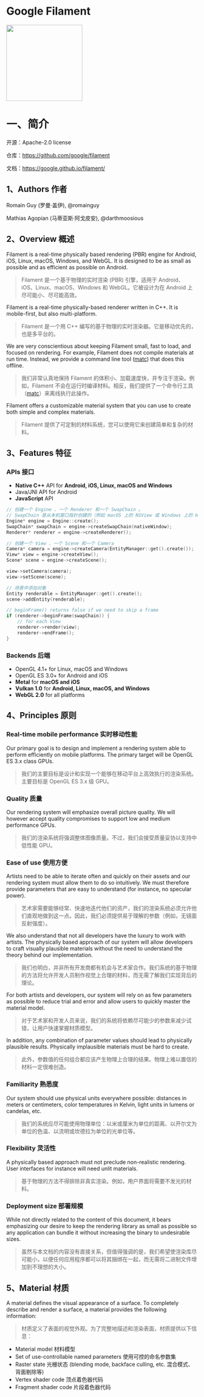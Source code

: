 # Google Filament

<img src="https://google.github.io/filament/images/filament_logo.png" width="200">

# 一、简介

开源：Apache-2.0 license

仓库：https://github.com/google/filament

文档：https://google.github.io/filament/

## 1、Authors 作者

Romain Guy (罗曼·盖伊), @romainguy

Mathias Agopian (马蒂亚斯·阿戈皮安), @darthmoosious

## 2、Overview 概述

Filament is a real-time physically based rendering (PBR) engine for Android, iOS, Linux, macOS, Windows, and WebGL. It is designed to be as small as possible and as efficient as possible on Android.
> Filament 是一个基于物理的实时渲染 (PBR) 引擎，适用于 Android、iOS、Linux、macOS、Windows 和 WebGL。它被设计为在 Android 上尽可能小、尽可能高效。

Filament is a real-time physically-based renderer written in C++. It is mobile-first, but also multi-platform.
> Filament 是一个用 C++ 编写的基于物理的实时渲染器。它是移动优先的，也是多平台的。

We are very conscientious about keeping Filament small, fast to load, and focused on rendering. For example, Filament does not compile materials at run time. Instead, we provide a command line tool ([matc](https://github.com/google/filament/tree/master/tools/matc)) that does this offline.
> 我们非常认真地保持 Filament 的体积小、加载速度快，并专注于渲染。例如，Filament 不会在运行时编译材料。相反，我们提供了一个命令行工具（[matc](https://github.com/google/filament/tree/master/tools/matc)）来离线执行此操作。

Filament offers a customizable material system that you can use to create both simple and complex materials.
> Filament 提供了可定制的材料系统，您可以使用它来创建简单和复杂的材料。

## 3、Features 特征

### APIs 接口

- **Native C++** API for **Android, iOS, Linux, macOS and Windows**
- Java/JNI API for Android
- **JavaScript** API

```cpp
// 创建一个 Engine 、一个 Renderer 和一个 SwapChain 。 
// SwapChain 是从本机窗口指针创建的（例如 macOS 上的 NSView 或 Windows 上的 HWND ）：
Engine* engine = Engine::create();
SwapChain* swapChain = engine->createSwapChain(nativeWindow);
Renderer* renderer = engine->createRenderer();

// 创建一个 View 、一个 Scene 和一个 Camera
Camera* camera = engine->createCamera(EntityManager::get().create());
View* view = engine->createView();
Scene* scene = engine->createScene();

view->setCamera(camera);
view->setScene(scene);

// 场景中添加对象
Entity renderable = EntityManager::get().create();
scene->addEntity(renderable);

// beginFrame() returns false if we need to skip a frame
if (renderer->beginFrame(swapChain)) {
    // for each View
    renderer->render(view);
    renderer->endFrame();
}
```

### Backends 后端

- OpenGL 4.1+ for Linux, macOS and Windows
- OpenGL ES 3.0+ for Android and iOS
- **Metal** for **macOS and iOS**
- **Vulkan 1.0** for **Android, Linux, macOS, and Windows**
- **WebGL 2.0** for all platforms

## 4、Principles 原则

### Real-time mobile performance 实时移动性能

Our primary goal is to design and implement a rendering system able to perform efficiently on mobile platforms. The primary target will be OpenGL ES 3.x class GPUs.
> 我们的主要目标是设计和实现一个能够在移动平台上高效执行的渲染系统。主要目标是 OpenGL ES 3.x 级 GPU。

### Quality  质量

Our rendering system will emphasize overall picture quality. We will however accept quality compromises to support low and medium performance GPUs.
> 我们的渲染系统将强调整体图像质量。不过，我们会接受质量妥协以支持中低性能 GPU。

### Ease of use 使用方便

Artists need to be able to iterate often and quickly on their assets and our rendering system must allow them to do so intuitively. We must therefore provide parameters that are easy to understand (for instance, no specular power).
> 艺术家需要能够经常、快速地迭代他们的资产，我们的渲染系统必须允许他们直观地做到这一点。因此，我们必须提供易于理解的参数（例如，无镜面反射强度）。

We also understand that not all developers have the luxury to work with artists. The physically based approach of our system will allow developers to craft visually plausible materials without the need to understand the theory behind our implementation.
> 我们也明白，并非所有开发商都有机会与艺术家合作。我们系统的基于物理的方法将允许开发人员制作视觉上合理的材料，而无需了解我们实现背后的理论。

For both artists and developers, our system will rely on as few parameters as possible to reduce trial and error and allow users to quickly master the material model.
> 对于艺术家和开发人员来说，我们的系统将依赖尽可能少的参数来减少试错，让用户快速掌握材质模型。

In addition, any combination of parameter values should lead to physically plausible results. Physically implausible materials must be hard to create.
> 此外，参数值的任何组合都应该产生物理上合理的结果。物理上难以置信的材料一定很难创造。

### Familiarity 熟悉度

Our system should use physical units everywhere possible: distances in meters or centimeters, color temperatures in Kelvin, light units in lumens or candelas, etc.
> 我们的系统应尽可能使用物理单位：以米或厘米为单位的距离、以开尔文为单位的色温、以流明或坎德拉为单位的光单位等。

### Flexibility 灵活性

A physically based approach must not preclude non-realistic rendering. User interfaces for instance will need unlit materials.
> 基于物理的方法不得排除非真实渲染。例如，用户界面将需要不发光的材料。

### Deployment size 部署规模

While not directly related to the content of this document, it bears emphasizing our desire to keep the rendering library as small as possible so any application can bundle it without increasing the binary to undesirable sizes.
> 虽然与本文档的内容没有直接关系，但值得强调的是，我们希望使渲染库尽可能小，以便任何应用程序都可以将其捆绑在一起，而无需将二进制文件增加到不理想的大小。

## 5、Material 材质

A material defines the visual appearance of a surface. To completely describe and render a surface, a material provides the following information:
> 材质定义了表面的视觉外观。为了完整地描述和渲染表面，材质提供以下信息：

- Material model  材料模型
- Set of use-controllable named parameters 使用可控的命名参数集
- Raster state 光栅状态 (blending mode, backface culling, etc. 混合模式、背面剔除等)
- Vertex shader code  顶点着色器代码
- Fragment shader code 片段着色器代码
